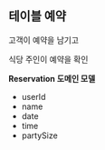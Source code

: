 ## 테이블 예약

고객이 예약을 남기고

식당 주인이 예약을 확인

**Reservation 도메인 모델**

* userId
* name
* date
* time
* partySize